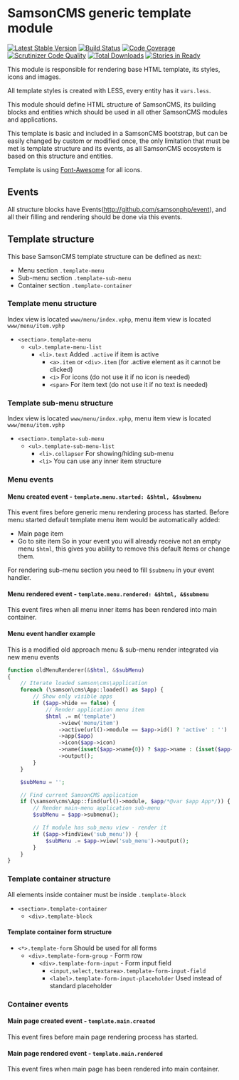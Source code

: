 # SamsonCMS generic template module

[![Latest Stable Version](https://poser.pugx.org/samsoncms/template/v/stable.svg)](https://packagist.org/packages/samsoncms/template)
[![Build Status](https://scrutinizer-ci.com/g/samsoncms/template/badges/build.png?b=master)](https://scrutinizer-ci.com/g/samsoncms/template/build-status/master)
[![Code Coverage](https://scrutinizer-ci.com/g/samsoncms/template/badges/coverage.png?b=master)](https://scrutinizer-ci.com/g/samsoncms/template/?branch=master)
[![Scrutinizer Code Quality](https://scrutinizer-ci.com/g/samsoncms/template/badges/quality-score.png?b=master)](https://scrutinizer-ci.com/g/samsoncms/template/?branch=master) 
[![Total Downloads](https://poser.pugx.org/samsoncms/template/downloads.svg)](https://packagist.org/packages/samsoncms/template)
[![Stories in Ready](https://badge.waffle.io/samsoncms/template.png?label=ready&title=Ready)](https://waffle.io/samsoncms/template)

This module is responsible for rendering base HTML template,
its styles, icons and images. 

All template styles is created with LESS, every entity has it ```vars.less```.

This module should define HTML structure of SamsonCMS, its building blocks
and entities which should be used in all other SamsonCMS modules and applications.

This template is basic and included in a SamsonCMS bootstrap, but can be easily changed 
by custom or modified once, the only limitation that must be met is template structure and
its events, as all SamsonCMS ecosystem is based on this structure and entities.

Template is using [Font-Awesome](http://fortawesome.github.io/Font-Awesome/) for all icons.

## Events
All structure blocks have Events(http://github.com/samsonphp/event), and all
their filling and rendering should be done via this events.

## Template structure
This base SamsonCMS template structure can be defined as next:
* Menu section ```.template-menu```
* Sub-menu section ```.template-sub-menu```
* Container section ```.template-container```

### Template menu structure
Index view is located ```www/menu/index.vphp```, menu item view is located ```www/menu/item.vphp```
* ```<section>.template-menu```
    * ```<ul>.template-menu-list```
        * ```<li>.text``` Added ```.active``` if item is active
            * ```<a>.item``` or ```<div>.item``` (for .active element as it cannot be clicked)
            * ```<i>``` For icons (do not use it if no icon is needed)
            * ```<span>``` For item text (do not use it if no text is needed)
            
### Template sub-menu structure
Index view is located ```www/menu/index.vphp```, menu item view is located ```www/menu/item.vphp```
* ```<section>.template-sub-menu```
    * ```<ul>.template-sub-menu-list```
        * ```<li>.collapser``` For showing/hiding sub-menu
        * ```<li>```  You can use any inner item structure
    
### Menu events
#### Menu created event - ```template.menu.started: &$html, &$submenu``` 
This event fires before generic menu rendering process has started. Before menu started default
template menu item would be automatically added:
* Main page item
* Go to site item
So in your event you will already receive not an empty menu ```$html```, this gives you ability to remove 
this default items or change them.

For rendering sub-menu section you need to fill ```$submenu``` in your event handler.

#### Menu rendered event - ```template.menu.rendered: &$html, &$submenu```
This event fires when all menu inner items has been rendered into main container.

#### Menu event handler example
This is a modified old approach menu & sub-menu render integrated via new menu events
```php 
function oldMenuRenderer(&$html, &$subMenu)
{
    // Iterate loaded samson\cms\application
    foreach (\samson\cms\App::loaded() as $app) {
        // Show only visible apps
        if ($app->hide == false) {
            // Render application menu item
            $html .= m('template')
                ->view('menu/item')
                ->active(url()->module == $app->id() ? 'active' : '')
                ->app($app)
                ->icon($app->icon)
                ->name(isset($app->name{0}) ? $app->name : (isset($app->app_name{0}) ? $app->app_name : ''))
                ->output();
        }
    }

    $subMenu = '';

    // Find current SamsonCMS application
    if (\samson\cms\App::find(url()->module, $app/*@var $app App*/)) {
        // Render main-menu application sub-menu
        $subMenu = $app->submenu();

        // If module has sub_menu view - render it
        if ($app->findView('sub_menu')) {
            $subMenu .= $app->view('sub_menu')->output();
        }
    }
}
```

### Template container structure
All elements inside container must be inside ```.template-block```
* ```<section>.template-container```
    * ```<div>.template-block``` 
    
#### Template container form structure
* ```<*>.template-form``` Should be used for all forms
    * ```<div>.template-form-group``` - Form row
        * ```<div>.template-form-input``` - Form input field
            * ```<input,select,textarea>.template-form-input-field```
            * ```<label>.template-form-input-placeholder``` Used instead of standard placeholder
        
### Container events
#### Main page created event - ```template.main.created```
This event fires before main page rendering process has started.

#### Main page rendered event - ```template.main.rendered```
This event fires when main page has been rendered into main container.


